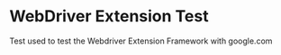 WebDriver Extension Test
===================

Test used to test the Webdriver Extension Framework with google.com